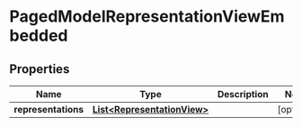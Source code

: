 

# PagedModelRepresentationViewEmbedded


## Properties

| Name | Type | Description | Notes |
|------------ | ------------- | ------------- | -------------|
|**representations** | [**List&lt;RepresentationView&gt;**](RepresentationView.md) |  |  [optional] |



